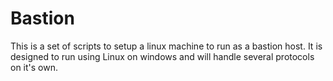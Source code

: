 # Bastion
This is a set of scripts to setup a linux machine to run as a bastion host.  It is designed to run using Linux on windows and will handle several protocols on it's own.
